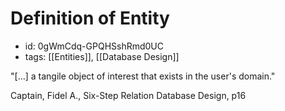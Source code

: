 # Definition of Entity
* id: 0gWmCdq-GPQHSshRmd0UC
* tags: [[Entities]], [[Database Design]]

"[...] a tangile object of interest that exists in the user's domain."

Captain, Fidel A., Six-Step Relation Database Design, p16